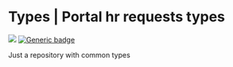 <!-- # @iit/portal_hr-requests_types -->

# Types | Portal hr requests types

[![](https://img.shields.io/npm/v/@iit/portal_hr-requests_types.svg)](https://www.npmjs.com/package/@iit/portal_hr-requests_types) [![Generic badge](https://img.shields.io/badge/version-0.1.1-<COLOR>.svg)](https://github.com/wowxoxo/portal_hr-requests_types)

Just a repository with common types
